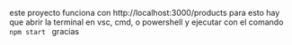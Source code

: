 este proyecto funciona con http://localhost:3000/products para esto hay que abrir la terminal en vsc, cmd, o powershell y ejecutar con el comando `npm start `
gracias